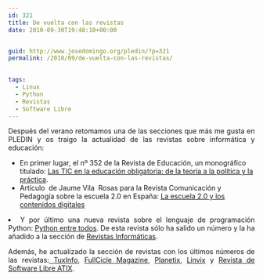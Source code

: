```yaml
---
id: 321
title: De vuelta con las revistas
date: 2010-09-30T19:48:10+00:00


guid: http://www.josedomingo.org/pledin/?p=321
permalink: /2010/09/de-vuelta-con-las-revistas/

  
tags:
  - Linux
  - Python
  - Revistas
  - Software Libre
---
```

<p style="text-align: justify;">
  Después del verano retomamos una de las secciones que más me gusta en PLEDIN y os traigo la actualidad de las revistas sobre informática y educación:
</p>

  * En primer lugar, el nº 352 de la Revista de Educación, un monográfico titulado: [Las TIC en la educación obligatoria: de la teoría a la política y la práctica](http://www.revistaeducacion.educacion.es/re352.htm).
  * Artículo  de Jaume Vila  Rosas para la Revista Comunicación y Pedagogía sobre la escuela 2.0 en España: <a title="View La escuela 2.0 y los contenidos digitales on Scribd" href="http://www.scribd.com/doc/18165312/La-escuela-20-y-los-contenidos-digitales" target="_blank">La escuela 2.0 y los contenidos digitales</a>
<li style="text-align: justify;">
  Y por último una nueva revista sobre el lenguaje de programación Python: <a href="http://revista.python.org.ar/1/html/">Python entre todos</a>. De esta revista sólo ha salido un número y la ha añadido a la sección de <a href="http://www.josedomingo.org/revistas">Revistas Informáticas</a>.
</li>

<p style="text-align: justify;">
  Además, he actualizado la sección de revistas con los últimos números de las revistas:<a href="http://www.josedomingo.org/revistas/index.php?id=1"> TuxInfo</a>, <a href="http://www.josedomingo.org/revistas/index.php?id=2">FullCicle Magazine</a>, <a href="http://www.josedomingo.org/revistas/index.php?id=14">Planetix</a>, <a href="http://www.josedomingo.org/revistas/index.php?id=13">Linvix</a> y <a href="http://www.josedomingo.org/revistas/index.php?id=3">Revista de Software Libre ATIX</a>.
</p>

<!-- AddThis Advanced Settings generic via filter on the_content -->

<!-- AddThis Share Buttons generic via filter on the_content -->